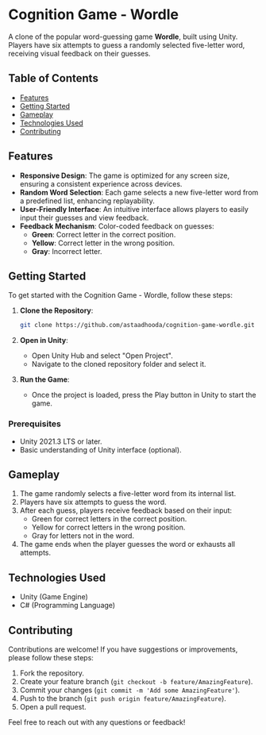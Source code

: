 # Cognition Game - Wordle

A clone of the popular word-guessing game **Wordle**, built using Unity. Players have six attempts to guess a randomly selected five-letter word, receiving visual feedback on their guesses.

## Table of Contents
- [Features](#features)
- [Getting Started](#getting-started)
- [Gameplay](#gameplay)
- [Technologies Used](#technologies-used)
- [Contributing](#contributing)

## Features
- **Responsive Design**: The game is optimized for any screen size, ensuring a consistent experience across devices.
- **Random Word Selection**: Each game selects a new five-letter word from a predefined list, enhancing replayability.
- **User-Friendly Interface**: An intuitive interface allows players to easily input their guesses and view feedback.
- **Feedback Mechanism**: Color-coded feedback on guesses:
  - **Green**: Correct letter in the correct position.
  - **Yellow**: Correct letter in the wrong position.
  - **Gray**: Incorrect letter.

## Getting Started
To get started with the Cognition Game - Wordle, follow these steps:

1. **Clone the Repository**:
   ```bash
   git clone https://github.com/astaadhooda/cognition-game-wordle.git
   ```
2. **Open in Unity**:
   - Open Unity Hub and select "Open Project".
   - Navigate to the cloned repository folder and select it.

3. **Run the Game**:
   - Once the project is loaded, press the Play button in Unity to start the game.

### Prerequisites
- Unity 2021.3 LTS or later.
- Basic understanding of Unity interface (optional).

## Gameplay
1. The game randomly selects a five-letter word from its internal list.
2. Players have six attempts to guess the word.
3. After each guess, players receive feedback based on their input:
   - Green for correct letters in the correct position.
   - Yellow for correct letters in the wrong position.
   - Gray for letters not in the word.
4. The game ends when the player guesses the word or exhausts all attempts.

## Technologies Used
- Unity (Game Engine)
- C# (Programming Language)

## Contributing
Contributions are welcome! If you have suggestions or improvements, please follow these steps:

1. Fork the repository.
2. Create your feature branch (`git checkout -b feature/AmazingFeature`).
3. Commit your changes (`git commit -m 'Add some AmazingFeature'`).
4. Push to the branch (`git push origin feature/AmazingFeature`).
5. Open a pull request.


Feel free to reach out with any questions or feedback!
